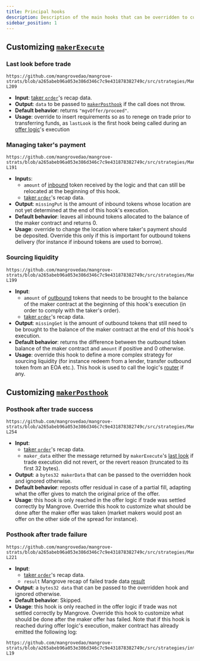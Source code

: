 ```yaml
---
title: Principal hooks
description: Description of the main hooks that can be overridden to customize offer logics.
sidebar_position: 1
---
```


## Customizing [`makerExecute`](/docs/developers/terms/makerExecute.md)

### Last look before trade

```solidity reference title="Last look before trade"
https://github.com/mangrovedao/mangrove-strats/blob/a265abeb96a053e386d346c7c9e431878382749c/src/strategies/MangroveOffer.sol#L201-L209
```

* **Input**: [taker `order`](../../contracts/technical-references/taking-and-making-offers/reactive-offer/offer-data-structures.md#mgvlibsingleorder)'s recap data.
* **Output**: `data` to be passed to [`makerPosthook`](/docs/developers/terms/makerPosthook.md) if the call does not throw.
* **Default behavior**: returns `"mgvOffer/proceed"`.
* **Usage**: override to insert requirements so as to renege on trade prior to transferring funds, as `lastLook` is the first hook being called during an [offer logic](/docs/developers/terms/offer-logic.md)'s execution

### Managing taker's payment

```solidity reference title="Managing taker's payment"
https://github.com/mangrovedao/mangrove-strats/blob/a265abeb96a053e386d346c7c9e431878382749c/src/strategies/MangroveOffer.sol#L185-L191
```

* **Input**s: 
  * `amount` of [inbound](/docs/developers/terms/inbound.md) token received by the logic and that can still be relocated at the beginning of this hook.  
  * [taker `order`](../../contracts/technical-references/taking-and-making-offers/reactive-offer/offer-data-structures.md#mgvlibsingleorder)'s recap data.
* **Output**: `missingPut` is the amount of inbound tokens whose location are not yet determined at the end of this hook's execution.
* **Default behavior**: leaves all inbound tokens allocated to the balance of the maker contract and returns 0.
* **Usage**: override to change the location where taker's payment should be deposited. Override this only if this is important for outbound tokens delivery (for instance if inbound tokens are used to borrow).

### Sourcing liquidity

```solidity reference title="Sourcing liquidity"
https://github.com/mangrovedao/mangrove-strats/blob/a265abeb96a053e386d346c7c9e431878382749c/src/strategies/MangroveOffer.sol#L193-L199
```

* **Input**: 
  * `amount` of [outbound](/docs/developers/terms/outbound.md) tokens that needs to be brought to the balance of the maker contract at the beginning of this hook's execution (in order to comply with the taker's order).
  * [taker `order`](../../contracts/technical-references/taking-and-making-offers/reactive-offer/offer-data-structures.md#mgvlibsingleorder)'s recap data.
* **Output**: `missingGet` is the amount of outbound tokens that still need to be brought to the balance of the maker contract at the end of this hook's execution.
* **Default behavior**: returns the difference between the outbound token balance of the maker contract and `amount` if positive and 0 otherwise.
* **Usage**: override this hook to define a more complex strategy for sourcing liquidity (for instance redeem from a lender, transfer outbound token from an EOA etc.). This hook is used to call the logic's [router](/docs/developers/terms/router.md) if any.

## Customizing [`makerPosthook`](/docs/developers/terms/makerPosthook.md)

### Posthook after trade success

```solidity reference title="Posthook after trade success"
https://github.com/mangrovedao/mangrove-strats/blob/a265abeb96a053e386d346c7c9e431878382749c/src/strategies/MangroveOffer.sol#L244-L254
```

* **Input**:
  * [taker `order`](../../contracts/technical-references/taking-and-making-offers/reactive-offer/offer-data-structures.md#mgvlibsingleorder)'s recap data.
  * `maker_data` either the message returned by `makerExecute`'s [last look](#last-look-before-trade) if trade execution did not revert, or the revert reason (truncated to its first 32 bytes).
* **Output**: a `bytes32 makerData` that can be passed to the overridden hook and ignored otherwise.
* **Default behavior**: reposts offer residual in case of a partial fill, adapting what the offer gives to match the original price of the offer.
* **Usage**: this hook is only reached in the offer logic if trade was settled correctly by Mangrove. Override this hook to customize what should be done after the maker offer was taken (market makers would post an offer on the other side of the spread for instance).

### Posthook after trade failure

```solidity reference title="Posthook after trade failure"
https://github.com/mangrovedao/mangrove-strats/blob/a265abeb96a053e386d346c7c9e431878382749c/src/strategies/MangroveOffer.sol#L211-L221
```

* **Input**:
  * [taker `order`](../../contracts/technical-references/taking-and-making-offers/reactive-offer/offer-data-structures.md#mgvlibsingleorder)'s recap data.
  * `result` Mangrove recap of failed trade data [result](../../contracts/technical-references/taking-and-making-offers/reactive-offer/offer-data-structures.md#mgvliborderresult)
* **Output**: a `bytes32 data` that can be passed to the overridden hook and ignored otherwise.
* **Default behavior**: Skipped.
* **Usage**: this hook is only reached in the offer logic if trade was not settled correctly by Mangrove. Override this hook to customize what should be done after the maker offer has failed. Note that if this hook is reached during offer logic's execution, maker contract has already emitted the following log:

```solidity reference title="Offer logic's incident log"
https://github.com/mangrovedao/mangrove-strats/blob/a265abeb96a053e386d346c7c9e431878382749c/src/strategies/interfaces/IOfferLogic.sol#L13-L19
```
